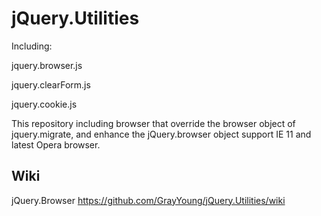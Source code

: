 jQuery.Utilities
==========================

Including:

jquery.browser.js

jquery.clearForm.js

jquery.cookie.js

This repository including browser that override the browser object of jquery.migrate, and enhance the jQuery.browser object support IE 11 and latest Opera browser.

Wiki
--------------------------
jQuery.Browser    https://github.com/GrayYoung/jQuery.Utilities/wiki

